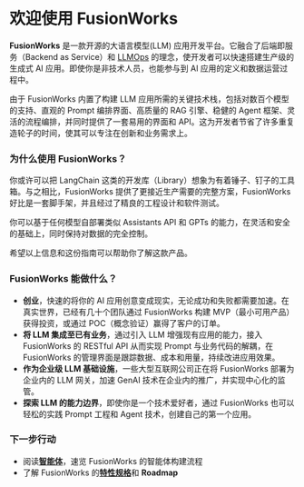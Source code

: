 # 欢迎使用 FusionWorks

**FusionWorks** 是一款开源的大语言模型(LLM) 应用开发平台。它融合了后端即服务（Backend as Service）和 [LLMOps](broken-reference) 的理念，使开发者可以快速搭建生产级的生成式 AI 应用。即使你是非技术人员，也能参与到 AI 应用的定义和数据运营过程中。

由于 FusionWorks 内置了构建 LLM 应用所需的关键技术栈，包括对数百个模型的支持、直观的 Prompt 编排界面、高质量的 RAG 引擎、稳健的 Agent 框架、灵活的流程编排，并同时提供了一套易用的界面和 API。这为开发者节省了许多重复造轮子的时间，使其可以专注在创新和业务需求上。

### 为什么使用 FusionWorks？

你或许可以把 LangChain 这类的开发库（Library）想象为有着锤子、钉子的工具箱。与之相比，FusionWorks 提供了更接近生产需要的完整方案，FusionWorks 好比是一套脚手架，并且经过了精良的工程设计和软件测试。

你可以基于任何模型自部署类似 Assistants API 和 GPTs 的能力，在灵活和安全的基础上，同时保持对数据的完全控制。

希望以上信息和这份指南可以帮助你了解这款产品。

### FusionWorks 能做什么？

* **创业**，快速的将你的 AI 应用创意变成现实，无论成功和失败都需要加速。在真实世界，已经有几十个团队通过 FusionWorks 构建 MVP（最小可用产品）获得投资，或通过 POC（概念验证）赢得了客户的订单。
* **将 LLM 集成至已有业务**，通过引入 LLM 增强现有应用的能力，接入 FusionWorks 的 RESTful API 从而实现 Prompt 与业务代码的解耦，在 FusionWorks 的管理界面是跟踪数据、成本和用量，持续改进应用效果。
* **作为企业级 LLM 基础设施**，一些大型互联网公司正在将 FusionWorks 部署为企业内的 LLM 网关，加速 GenAI 技术在企业内的推广，并实现中心化的监管。
* **探索 LLM 的能力边界**，即使你是一个技术爱好者，通过 FusionWorks 也可以轻松的实践 Prompt 工程和 Agent 技术，创建自己的第一个应用。

### 下一步行动

* 阅读[**智能体**](/zh_CN/guides/agent/README.md)，速览 FusionWorks 的智能体构建流程
* 了解 FusionWorks 的[**特性规格**](getting-started/readme/features-and-specifications.md)和 **Roadmap**

